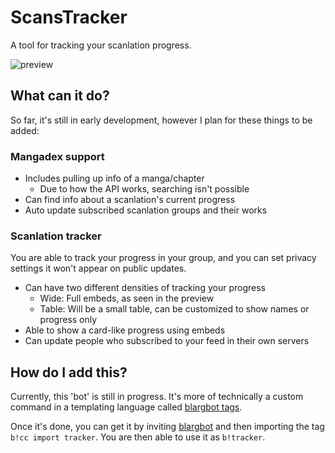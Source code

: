 # ScansTracker

A tool for tracking your scanlation progress.

![preview](https://chito.ge/2KW1nfs.png)

## What can it do?

So far, it's still in early development, however I plan for these things to be added:

### Mangadex support

* Includes pulling up info of a manga/chapter
  * Due to how the API works, searching isn't possible
* Can find info about a scanlation's current progress
* Auto update subscribed scanlation groups and their works

### Scanlation tracker

You are able to track your progress in your group, and you can set privacy settings it won't appear on public updates.

* Can have two different densities of tracking your progress
  * Wide: Full embeds, as seen in the preview
  * Table: Will be a small table, can be customized to show names or progress only
* Able to show a card-like progress using embeds
* Can update people who subscribed to your feed in their own servers

## How do I add this?

Currently, this 'bot' is still in progress. It's more of technically a custom command in a templating language called [blargbot tags](https://blargbot.xyz/tags).

Once it's done, you can get it by inviting [blargbot](https://invite.blargbot.xyz) and then importing the tag `b!cc import tracker`. You are then able to use it as `b!tracker`.